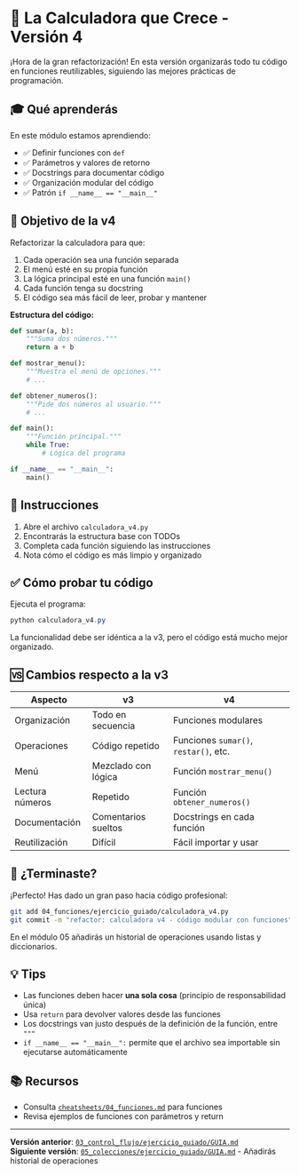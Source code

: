 # 🎯 La Calculadora que Crece - Versión 4

¡Hora de la gran refactorización! En esta versión organizarás todo tu código en funciones reutilizables, siguiendo las mejores prácticas de programación.

## 🎓 Qué aprenderás

En este módulo estamos aprendiendo:
- ✅ Definir funciones con `def`
- ✅ Parámetros y valores de retorno
- ✅ Docstrings para documentar código
- ✅ Organización modular del código
- ✅ Patrón `if __name__ == "__main__"`

## 🎯 Objetivo de la v4

Refactorizar la calculadora para que:
1. Cada operación sea una función separada
2. El menú esté en su propia función
3. La lógica principal esté en una función `main()`
4. Cada función tenga su docstring
5. El código sea más fácil de leer, probar y mantener

**Estructura del código:**
```python
def sumar(a, b):
    """Suma dos números."""
    return a + b

def mostrar_menu():
    """Muestra el menú de opciones."""
    # ...

def obtener_numeros():
    """Pide dos números al usuario."""
    # ...

def main():
    """Función principal."""
    while True:
        # Lógica del programa

if __name__ == "__main__":
    main()
```

## 📝 Instrucciones

1. Abre el archivo `calculadora_v4.py`
2. Encontrarás la estructura base con TODOs
3. Completa cada función siguiendo las instrucciones
4. Nota cómo el código es más limpio y organizado

## ✅ Cómo probar tu código

Ejecuta el programa:
```powershell
python calculadora_v4.py
```

La funcionalidad debe ser idéntica a la v3, pero el código está mucho mejor organizado.

## 🆚 Cambios respecto a la v3

| Aspecto | v3 | v4 |
|---------|----|----|
| Organización | Todo en secuencia | Funciones modulares |
| Operaciones | Código repetido | Funciones `sumar()`, `restar()`, etc. |
| Menú | Mezclado con lógica | Función `mostrar_menu()` |
| Lectura números | Repetido | Función `obtener_numeros()` |
| Documentación | Comentarios sueltos | Docstrings en cada función |
| Reutilización | Difícil | Fácil importar y usar |

## 🚀 ¿Terminaste?

¡Perfecto! Has dado un gran paso hacia código profesional:
```bash
git add 04_funciones/ejercicio_guiado/calculadora_v4.py
git commit -m "refactor: calculadora v4 - código modular con funciones"
```

En el módulo 05 añadirás un historial de operaciones usando listas y diccionarios.

## 💡 Tips

- Las funciones deben hacer **una sola cosa** (principio de responsabilidad única)
- Usa `return` para devolver valores desde las funciones
- Los docstrings van justo después de la definición de la función, entre `"""`
- `if __name__ == "__main__":` permite que el archivo sea importable sin ejecutarse automáticamente

## 📚 Recursos

- Consulta [`cheatsheets/04_funciones.md`](../../cheatsheets/04_funciones.md) para funciones
- Revisa ejemplos de funciones con parámetros y return

---

**Versión anterior**: [`03_control_flujo/ejercicio_guiado/GUIA.md`](../../03_control_flujo/ejercicio_guiado/GUIA.md)  
**Siguiente versión**: [`05_colecciones/ejercicio_guiado/GUIA.md`](../../05_colecciones/ejercicio_guiado/GUIA.md) - Añadirás historial de operaciones
